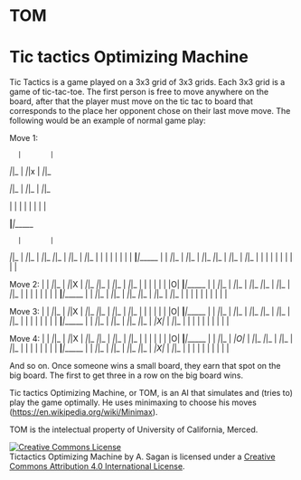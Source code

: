 # TOM
# Tic tactics Optimizing Machine

Tic Tactics is a game played on a 3x3 grid of 3x3 grids.  Each 3x3 grid is a game of tic-tac-toe.  The first person is free to move anywhere on the board, after that the player must move on the tic tac to board that corresponds to the place her opponent chose on their last move move.  The following would be an example of normal game play:

Move 1:

      |       |
      
_|_|_ | _|_|x | _|_|_

_|_|_ | _|_|_ | _|_|_

 | |  |  | |  |  | |
 
______|_______|______

      |       |
      
_|_|_ | _|_|_ | _|_|_
_|_|_ | _|_|_ | _|_|_
 | |  |  | |  |  | |
______|_______|______
      |       |
_|_|_ | _|_|_ | _|_|_
_|_|_ | _|_|_ | _|_|_
 | |  |  | |  |  | |
      |       |      
      
      
Move 2:
      |       |
_|_|_ | _|_|X | _|_|_
_|_|_ | _|_|_ | _|_|_
 | |  |  | |  |  |O|
______|_______|______
      |       |
_|_|_ | _|_|_ | _|_|_
_|_|_ | _|_|_ | _|_|_
 | |  |  | |  |  | |
______|_______|______
      |       |
_|_|_ | _|_|_ | _|_|_
_|_|_ | _|_|_ | _|_|_
 | |  |  | |  |  | |
      |       |      
      
Move 3:
      |       |
_|_|_ | _|_|X | _|_|_
_|_|_ | _|_|_ | _|_|_
 | |  |  | |  |  |O|
______|_______|______
      |       |
_|_|_ | _|_|_ | _|_|_
_|_|_ | _|_|_ | _|_|_
 | |  |  | |  |  | |
______|_______|______
      |       |
_|_|_ | _|_|_ | _|_|_
_|_|_ | _|X|_ | _|_|_
 | |  |  | |  |  | |
      |       |      
      
Move 4:
      |       |
_|_|_ | _|_|X | _|_|_
_|_|_ | _|_|_ | _|_|_
 | |  |  | |  |  |O|
______|_______|______
      |       |
_|_|_ | _|O|_ | _|_|_
_|_|_ | _|_|_ | _|_|_
 | |  |  | |  |  | |
______|_______|______
      |       |
_|_|_ | _|_|_ | _|_|_
_|_|_ | _|X|_ | _|_|_
 | |  |  | |  |  | |
      |       |      
      
      
And so on.  Once someone wins a small board, they earn that spot on the big board.  The first to get three in a row on the big board wins.

Tic tactics Optimizing Machine, or TOM, is an AI that simulates and (tries to) play the game optimally.  He uses minimaxing to choose his moves (https://en.wikipedia.org/wiki/Minimax).  

TOM is the intelectual property of University of California, Merced.

<a rel="license" href="http://creativecommons.org/licenses/by/4.0/"><img alt="Creative Commons License" style="border-width:0" src="https://i.creativecommons.org/l/by/4.0/88x31.png" /></a><br /><span xmlns:dct="http://purl.org/dc/terms/" property="dct:title">Tictactics Optimizing Machine</span> by <span xmlns:cc="http://creativecommons.org/ns#" property="cc:attributionName">A. Sagan</span> is licensed under a <a rel="license" href="http://creativecommons.org/licenses/by/4.0/">Creative Commons Attribution 4.0 International License</a>.
